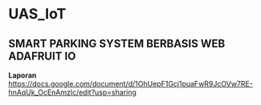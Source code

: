 # UAS_IoT

## SMART PARKING SYSTEM BERBASIS WEB ADAFRUIT IO

**Laporan**
https://docs.google.com/document/d/1OhUepF1Gcj1puaFwR9JcOVw7RE-hnAqUk_OcEnAmzlc/edit?usp=sharing
